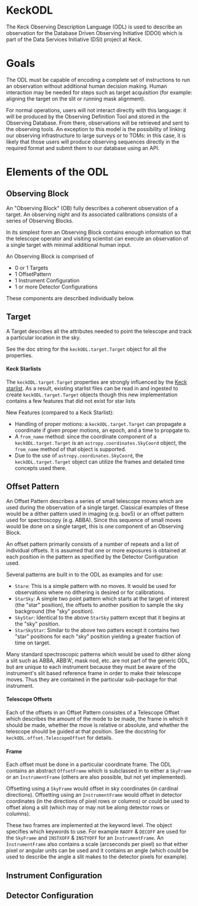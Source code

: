 # KeckODL

The Keck Observing Description Language (ODL) is used to describe an observation for the Database Driven Observing Initiative (DDOI) which is part of the Data Services Initiative (DSI) project at Keck.

# Goals

The ODL must be capable of encoding a complete set of instructions to run an observation without additional human decision making.  Human interaction may be needed for steps such as target acquisition (for example: aligning the target on the slit or running mask alignment).

For normal operations, users will not interact directly with this language: it will be produced by the Observing Definition Tool and stored in the Observing Database. From there, observations will be retrieved and sent to the observing tools. An exception to this model is the possibility of linking our observing infrastructure to large surveys or to TOMs: in this case, it is likely that those users will produce observing sequences directly in the required format and submit them to our database using an API.


# Elements of the ODL

## Observing Block

An "Observing Block" (OB) fully describes a coherent observation of a target.  An observing night and its associated calibrations consists of a series of Observing Blocks.

In its simplest form an Observing Block contains enough information so that the telescope operator and visiting scientist can execute an observation of a single target with minimal additional human input.

An Observing Block is comprised of 
- 0 or 1 Targets
- 1 OffsetPattern
- 1 Instrument Configuration
- 1 or more Detector Configurations

These components are described individually below.


## Target

A Target describes all the attributes needed to point the telescope and track a particular location in the sky.  

See the doc string for the `keckODL.target.Target` object for all the properties.

#### Keck Starlists

The `keckODL.target.Target` properties are strongly influenced by the [Keck starlist](https://www2.keck.hawaii.edu/realpublic/observing/starlist.html).  As a result, existing starlist files can be read in and ingested to create `keckODL.target.Target` objects though this new implementation contains a few features that did not exist for star lists

New Features (compared to a Keck Starlist):
- Handling of proper motions: a `keckODL.target.Target` can propagate a coordinate if given proper motions, an epoch, and a time to propgate to.
- A `from_name` method: since the coordinate component of a `keckODL.target.Target` is an `astropy.coordinates.SkyCoord` object, the `from_name` method of that object is supported.
- Due to the use of `astropy.coordinates.SkyCoord`, the `keckODL.target.Target` object can utilize the frames and detailed time concepts used there.


## Offset Pattern

An Offset Pattern describes a series of small telescope moves which are used during the observation of a single target.  Classical examples of these would be a dither pattern used in imaging (e.g. box5) or an offset pattern used for spectroscopy (e.g. ABBA).  Since this sequence of small moves would be done on a single target, this is one component of an Observing Block.

An offset pattern primarily consists of a number of repeats and a list of individual offsets.  It is assumed that one or more exposures is obtained at each position in the pattern as specified by the Detector Configuration used.

Several patterns are built in to the ODL as examples and for use:
- `Stare`: This is a simple pattern with no moves.  It would be used for observations where no dithering is desired or for calibrations.
- `StarSky`: A simple two point pattern which starts at the target of interest (the "star" position), the offsets to another position to sample the sky background (the "sky" position).
- `SkyStar`: Identical to the above `StarSky` pattern except that it begins at the "sky" position.
- `StarSkyStar`: Similar to the above two patters except it contains two "star" positions for each "sky" position yielding a greater fraction of time on target.

Many standard spectroscopic patterns which would be used to dither along a slit such as ABBA, ABB'A', mask nod, etc. are not part of the generic ODL, but are unique to each instrument because they must be aware of the instrument's slit based reference frame in order to make their telescope moves.  Thus they are contained in the particular sub-package for that instrument.

#### Telescope Offsets

Each of the offsets in an Offset Pattern consistes of a Telescope Offset which describes the amount of the mode to be made, the frame in which it should be made, whether the move is relative or absolute, and whether the telescope should
be guided at that position.  See the docstring for `keckODL.offset.TelescopeOffset` for details.


#### Frame

Each offset must be done in a particular coordinate frame.  The ODL contains an abstract `OffsetFrame` which is subclassed in to either a `SkyFrame` or an `InstrumentFrame` (others are also possible, but not yet implemented).

Offsetting using a `SkyFrame` would offset in sky coordinates (in cardinal directions).  Offsetting using an `InstrumentFrame` would offset in detector coordinates (in the directions of pixel rows or columns) or could be used to offset along a slit (which may or may not be along detector rows or columns).

These two frames are implemented at the keyword level.  The object specifies which keywords to use.  For example `RAOFF` & `DECOFF` are used for the `SkyFrame` and `INSTXOFF` & `INSTYOFF` for an `InstrumentFrame`.  An `InstrumentFrame` also contains a scale (arcseconds per pixel) so that either pixel or angular units can be used and it contains an angle (which could be used to describe the angle a slit makes to the detector pixels for example).


## Instrument Configuration



## Detector Configuration



